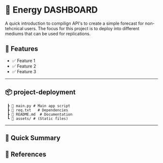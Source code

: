 # 🚀 Energy DASHBOARD  

A quick introduction to compilign API's to create a simple forecast for non-tehcnical users. The focus for this project is to deploy into different mediums that can be used for replications.  

## 📌 Features  

- ✅ Feature 1  
- ✅ Feature 2  
- ✅ Feature 3  

---
## 📦 project-deployment 

```plaintext 
 ┣ 📜 main.py # Main app script  
 ┣ 📜 req.txt   # Dependencies  
 ┣ 📜 README.md  # Documentation  
 ┗ 📂 assets/ # (Static files) 
``` 
---
## 🚀 Quick Summary

## 📄 References


